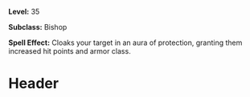 <!-- TITLE: Spell: Fortitude -->
<!-- SUBTITLE:  -->

**Level:** 35

**Subclass:** Bishop

**Spell Effect:** Cloaks your target in an aura of protection, granting them increased hit points and armor class.

# Header